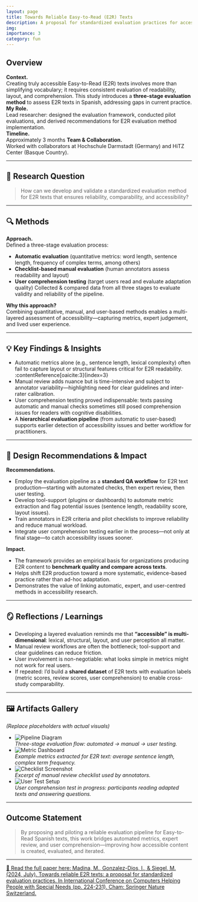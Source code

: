 ```yaml
---
layout: page
title: Towards Reliable Easy-to-Read (E2R) Texts 
description: A proposal for standardized evaluation practices for accessible Spanish texts
img:
importance: 3
category: fun
---
```


## Overview  
**Context.**  
Creating truly accessible Easy-to-Read (E2R) texts involves more than simplifying vocabulary; it requires consistent evaluation of readability, layout, and comprehension. This study introduces a **three-stage evaluation method** to assess E2R texts in Spanish, addressing gaps in current practice.
**My Role.**  
Lead researcher: designed the evaluation framework, conducted pilot evaluations, and derived recommendations for E2R evaluation method implementation.  
**Timeline.**  
Approximately 3 months 
**Team & Collaboration.**  
Worked with collaborators at Hochschule Darmstadt (Germany) and HiTZ Center (Basque Country).  

---

## 🎯 Research Question  
> How can we develop and validate a standardized evaluation method for E2R texts that ensures reliability, comparability, and accessibility?

---

## 🔍 Methods  
**Approach.**  
Defined a three-stage evaluation process:  
   - **Automatic evaluation** (quantitative metrics: word length, sentence length, frequency of complex terms, among others)  
   - **Checklist-based manual evaluation** (human annotators assess readability and layout)  
   - **User comprehension testing** (target users read and evaluate adaptation quality) 
Collected & compared data from all three stages to evaluate validity and reliability of the pipeline.  

**Why this approach?**  
Combining quantitative, manual, and user-based methods enables a multi-layered assessment of accessibility—capturing metrics, expert judgement, and lived user experience.

---

## 💡 Key Findings & Insights  
- Automatic metrics alone (e.g., sentence length, lexical complexity) often fail to capture layout or structural features critical for E2R readability. :contentReference[oaicite:3]{index=3}  
- Manual review adds nuance but is time-intensive and subject to annotator variability—highlighting need for clear guidelines and inter-rater calibration.  
- User comprehension testing proved indispensable: texts passing automatic and manual checks sometimes still posed comprehension issues for readers with cognitive disabilities.  
- A **hierarchical evaluation pipeline** (from automatic to user-based) supports earlier detection of accessibility issues and better workflow for practitioners.

---

## 🧩 Design Recommendations & Impact  
**Recommendations.**  
- Employ the evaluation pipeline as a **standard QA workflow** for E2R text production—starting with automated checks, then expert review, then user testing.  
- Develop tool-support (plugins or dashboards) to automate metric extraction and flag potential issues (sentence length, readability score, layout issues).  
- Train annotators in E2R criteria and pilot checklists to improve reliability and reduce manual workload.  
- Integrate user comprehension testing earlier in the process—not only at final stage—to catch accessibility issues sooner.

**Impact.**  
- The framework provides an empirical basis for organizations producing E2R content to **benchmark quality and compare across texts**.  
- Helps shift E2R production toward a more systematic, evidence-based practice rather than ad-hoc adaptation.  
- Demonstrates the value of linking automatic, expert, and user-centred methods in accessibility research.

---

## 🪞 Reflections / Learnings  
- Developing a layered evaluation reminds me that **“accessible” is multi-dimensional**: lexical, structural, layout, and user perception all matter.  
- Manual review workflows are often the bottleneck; tool-support and clear guidelines can reduce friction.  
- User involvement is non-negotiable: what looks simple in metrics might not work for real users.  
- If repeated: I’d build a **shared dataset** of E2R texts with evaluation labels (metric scores, review scores, user comprehension) to enable cross-study comparability.

---

## 🖼️ Artifacts Gallery  
*(Replace placeholders with actual visuals)*  
- ![Pipeline Diagram](images/e2r_pipeline_diagram.png)  
  *Three-stage evaluation flow: automated → manual → user testing.*  
- ![Metric Dashboard](images/e2r_metric_dashboard.png)  
  *Example metrics extracted for E2R text: average sentence length, complex term frequency.*  
- ![Checklist Screenshot](images/e2r_checklist.png)  
  *Excerpt of manual review checklist used by annotators.*  
- ![User Test Setup](images/e2r_user_test.png)  
  *User comprehension test in progress: participants reading adapted texts and answering questions.*



---

## Outcome Statement  
> By proposing and piloting a reliable evaluation pipeline for Easy-to-Read Spanish texts, this work bridges automated metrics, expert review, and user comprehension—improving how accessible content is created, evaluated, and iterated.

---
[📄 Read the full paper here: Madina, M., Gonzalez-Dios, I., & Siegel, M. (2024, July). Towards reliable E2R texts: a proposal for standardized evaluation practices. In International Conference on Computers Helping People with Special Needs (pp. 224-231). Cham: Springer Nature Switzerland.](https://link.springer.com/chapter/10.1007/978-3-031-62849-8_28)  